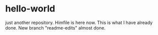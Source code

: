 # hello-world
just another repository.
Himfile is here now.
This is what I have already done. New branch "readme-edits" almost done.  
